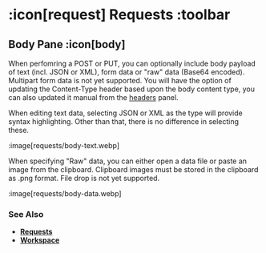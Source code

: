 # :icon[request] Requests :toolbar

## Body Pane :icon[body]

When perfomring a POST or PUT, you can optionally include body payload of text (incl. JSON or XML), form data or "raw" data (Base64 encoded).  Multipart form data is not yet supported.
You will have the option of updating the Content-Type header based upon the body content type, you can also updated it manual from the [headers](help:requests/headers) panel.

When editing text data, selecting JSON or XML as the type will provide syntax highlighting.  Other than that, there is no difference in selecting these.

:image[requests/body-text.webp]

When specifying "Raw" data, you can either open a data file or paste an image from the clipboard.  Clipboard images must be stored in the clipboard as .png format.  File drop is not yet supported.  

:image[requests/body-data.webp]

### See Also

* [**Requests**](help:requests)
* [**Workspace**](help:home)
